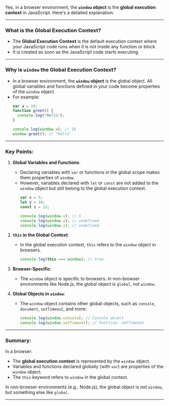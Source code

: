 Yes, in a browser environment, the **`window` object** is the **global execution context** in JavaScript. Here's a detailed explanation:

---

### What is the Global Execution Context?
- The **Global Execution Context** is the default execution context where your JavaScript code runs when it is not inside any function or block.
- It is created as soon as the JavaScript code starts executing.

---

### Why is `window` the Global Execution Context?
- In a browser environment, the **`window` object** is the global object. All global variables and functions defined in your code become properties of the `window` object.
- For example:
  ```javascript
  var a = 10;
  function greet() {
    console.log("Hello");
  }

  console.log(window.a); // 10
  window.greet(); // "Hello"
  ```

---

### Key Points:
1. **Global Variables and Functions**:
   - Declaring variables with `var` or functions in the global scope makes them properties of `window`.
   - However, variables declared with `let` or `const` are not added to the `window` object but still belong to the global execution context.
     ```javascript
     var x = 5; 
     let y = 10; 
     const z = 15;

     console.log(window.x); // 5
     console.log(window.y); // undefined
     console.log(window.z); // undefined
     ```

2. **`this` in the Global Context**:
   - In the global execution context, `this` refers to the `window` object in browsers.
     ```javascript
     console.log(this === window); // true
     ```

3. **Browser-Specific**:
   - The `window` object is specific to browsers. In non-browser environments like Node.js, the global object is `global`, not `window`.

4. **Global Objects in `window`**:
   - The `window` object contains other global objects, such as `console`, `document`, `setTimeout`, and more:
     ```javascript
     console.log(window.console); // Console object
     console.log(window.setTimeout); // Function: setTimeout
     ```

---

### Summary:
In a browser:
- The **global execution context** is represented by the `window` object.
- Variables and functions declared globally (with `var`) are properties of the `window` object.
- The `this` keyword refers to `window` in the global context.

In non-browser environments (e.g., Node.js), the global object is not `window`, but something else like `global`.

---